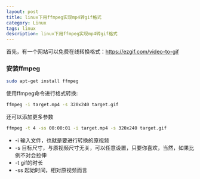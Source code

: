```yaml
---
layout: post
title: linux下用ffmpeg实现mp4转gif格式
category: Linux
tags: linux
description: linux下用ffmpeg实现mp4转gif格式
---
```


首先，有一个网站可以免费在线转换格式：https://ezgif.com/video-to-gif

### 安装ffmpeg
```bash
sudo apt-get install ffmpeg
```
使用ffmpeg命令进行格式转换:
```bash
ffmpeg -i target.mp4 -s 320x240 target.gif
```
还可以添加更多参数
```bash
ffmpeg -t 4 -ss 00:00:01 -i target.mp4 -s 320x240 target.gif
```

- -i 输入文件，也就是要进行转换的原视频
- -s 目标尺寸，与原视频尺寸无关，可以任意设置，只要你喜欢，当然，如果比例不对会拉伸
- -t gif的时长
- -ss 起始时间，相对原视频而言
